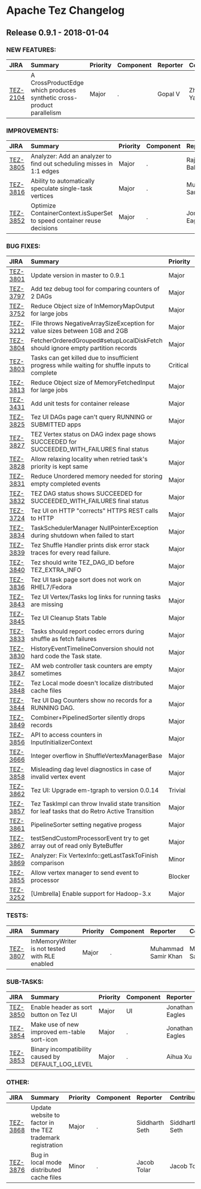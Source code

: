 
<!---
# Licensed to the Apache Software Foundation (ASF) under one
# or more contributor license agreements.  See the NOTICE file
# distributed with this work for additional information
# regarding copyright ownership.  The ASF licenses this file
# to you under the Apache License, Version 2.0 (the
# "License"); you may not use this file except in compliance
# with the License.  You may obtain a copy of the License at
#
#     http://www.apache.org/licenses/LICENSE-2.0
#
# Unless required by applicable law or agreed to in writing, software
# distributed under the License is distributed on an "AS IS" BASIS,
# WITHOUT WARRANTIES OR CONDITIONS OF ANY KIND, either express or implied.
# See the License for the specific language governing permissions and
# limitations under the License.
-->
# Apache Tez Changelog

## Release 0.9.1 - 2018-01-04



### NEW FEATURES:

| JIRA | Summary | Priority | Component | Reporter | Contributor |
|:---- |:---- | :--- |:---- |:---- |:---- |
| [TEZ-2104](https://issues.apache.org/jira/browse/TEZ-2104) | A CrossProductEdge which produces synthetic cross-product parallelism |  Major | . | Gopal V | Zhiyuan Yang |


### IMPROVEMENTS:

| JIRA | Summary | Priority | Component | Reporter | Contributor |
|:---- |:---- | :--- |:---- |:---- |:---- |
| [TEZ-3805](https://issues.apache.org/jira/browse/TEZ-3805) | Analyzer: Add an analyzer to find out scheduling misses in 1:1 edges |  Major | . | Rajesh Balamohan | Rajesh Balamohan |
| [TEZ-3816](https://issues.apache.org/jira/browse/TEZ-3816) | Ability to automatically speculate single-task vertices |  Major | . | Muhammad Samir Khan | Muhammad Samir Khan |
| [TEZ-3852](https://issues.apache.org/jira/browse/TEZ-3852) | Optimize ContainerContext.isSuperSet to speed container reuse decisions |  Major | . | Jonathan Eagles | Jonathan Eagles |


### BUG FIXES:

| JIRA | Summary | Priority | Component | Reporter | Contributor |
|:---- |:---- | :--- |:---- |:---- |:---- |
| [TEZ-3801](https://issues.apache.org/jira/browse/TEZ-3801) | Update version in master to 0.9.1 |  Major | . | Zhiyuan Yang | Zhiyuan Yang |
| [TEZ-3797](https://issues.apache.org/jira/browse/TEZ-3797) | Add tez debug tool for comparing counters of 2 DAGs |  Major | . | Prasanth Jayachandran | Prasanth Jayachandran |
| [TEZ-3752](https://issues.apache.org/jira/browse/TEZ-3752) | Reduce Object size of InMemoryMapOutput for large jobs |  Major | . | Jonathan Eagles | Muhammad Samir Khan |
| [TEZ-3212](https://issues.apache.org/jira/browse/TEZ-3212) | IFile throws NegativeArraySizeException for value sizes between 1GB and 2GB |  Major | . | Jonathan Eagles | Muhammad Samir Khan |
| [TEZ-3804](https://issues.apache.org/jira/browse/TEZ-3804) | FetcherOrderedGrouped#setupLocalDiskFetch should ignore empty partition records |  Major | . | Kuhu Shukla | Kuhu Shukla |
| [TEZ-3803](https://issues.apache.org/jira/browse/TEZ-3803) | Tasks can get killed due to insufficient progress while waiting for shuffle inputs to complete |  Critical | . | Kuhu Shukla | Kuhu Shukla |
| [TEZ-3813](https://issues.apache.org/jira/browse/TEZ-3813) | Reduce Object size of MemoryFetchedInput for large jobs |  Major | . | Muhammad Samir Khan | Muhammad Samir Khan |
| [TEZ-3431](https://issues.apache.org/jira/browse/TEZ-3431) | Add unit tests for container release |  Major | . | Sushmitha Sreenivasan | Taklon Stephen Wu |
| [TEZ-3825](https://issues.apache.org/jira/browse/TEZ-3825) | Tez UI DAGs page can't query RUNNING or SUBMITTED apps |  Major | UI | Jonathan Eagles | Jonathan Eagles |
| [TEZ-3827](https://issues.apache.org/jira/browse/TEZ-3827) | TEZ Vertex status on DAG index page shows SUCCEEDED for SUCCEEDED\_WITH\_FAILURES final status |  Major | UI | Jonathan Eagles | Jonathan Eagles |
| [TEZ-3828](https://issues.apache.org/jira/browse/TEZ-3828) | Allow relaxing locality when retried task's priority is kept same |  Major | . | Zhiyuan Yang | Zhiyuan Yang |
| [TEZ-3831](https://issues.apache.org/jira/browse/TEZ-3831) | Reduce Unordered memory needed for storing empty completed events |  Major | . | Jonathan Eagles | Jonathan Eagles |
| [TEZ-3832](https://issues.apache.org/jira/browse/TEZ-3832) | TEZ DAG status shows SUCCEEDED for SUCCEEDED\_WITH\_FAILURES final status |  Major | UI | Jonathan Eagles | Jonathan Eagles |
| [TEZ-3724](https://issues.apache.org/jira/browse/TEZ-3724) | Tez UI on HTTP "corrects" HTTPS REST calls to HTTP |  Major | UI | Jonathan Eagles | Jonathan Eagles |
| [TEZ-3834](https://issues.apache.org/jira/browse/TEZ-3834) | TaskSchedulerManager NullPointerException during shutdown when failed to start |  Major | . | Jonathan Eagles | Jonathan Eagles |
| [TEZ-3839](https://issues.apache.org/jira/browse/TEZ-3839) | Tez Shuffle Handler prints disk error stack traces for every read failure. |  Major | . | Kuhu Shukla | Kuhu Shukla |
| [TEZ-3840](https://issues.apache.org/jira/browse/TEZ-3840) | Tez should write TEZ\_DAG\_ID before TEZ\_EXTRA\_INFO |  Major | . | Jonathan Eagles | Jonathan Eagles |
| [TEZ-3836](https://issues.apache.org/jira/browse/TEZ-3836) | Tez UI task page sort does not work on RHEL7/Fedora |  Major | . | Kuhu Shukla | Sreenath Somarajapuram |
| [TEZ-3843](https://issues.apache.org/jira/browse/TEZ-3843) | Tez UI Vertex/Tasks log links for running tasks are missing |  Major | UI | Jonathan Eagles | Jonathan Eagles |
| [TEZ-3845](https://issues.apache.org/jira/browse/TEZ-3845) | Tez UI Cleanup Stats Table |  Major | UI | Jonathan Eagles | Jonathan Eagles |
| [TEZ-3833](https://issues.apache.org/jira/browse/TEZ-3833) | Tasks should report codec errors during shuffle as fetch failures |  Major | . | Kuhu Shukla | Kuhu Shukla |
| [TEZ-3830](https://issues.apache.org/jira/browse/TEZ-3830) | HistoryEventTimelineConversion should not hard code the Task state. |  Major | . | Kuhu Shukla | Kuhu Shukla |
| [TEZ-3847](https://issues.apache.org/jira/browse/TEZ-3847) | AM web controller task counters are empty sometimes |  Major | . | Jonathan Eagles | Jonathan Eagles |
| [TEZ-3848](https://issues.apache.org/jira/browse/TEZ-3848) | Tez Local mode doesn't localize distributed cache files |  Major | . | Jacob Tolar | Jacob Tolar |
| [TEZ-3844](https://issues.apache.org/jira/browse/TEZ-3844) | Tez UI Dag Counters show no records for a RUNNING DAG. |  Major | UI | Kuhu Shukla | Jonathan Eagles |
| [TEZ-3849](https://issues.apache.org/jira/browse/TEZ-3849) | Combiner+PipelinedSorter silently drops records |  Major | . | Jacob Tolar | Jacob Tolar |
| [TEZ-3856](https://issues.apache.org/jira/browse/TEZ-3856) | API to access counters in InputInitializerContext |  Major | . | Prasanth Jayachandran | Prasanth Jayachandran |
| [TEZ-3666](https://issues.apache.org/jira/browse/TEZ-3666) | Integer overflow in ShuffleVertexManagerBase |  Major | . | Ming Ma | Ming Ma |
| [TEZ-3858](https://issues.apache.org/jira/browse/TEZ-3858) | Misleading dag level diagnostics in case of invalid vertex event |  Major | . | Zhiyuan Yang | Zhiyuan Yang |
| [TEZ-3862](https://issues.apache.org/jira/browse/TEZ-3862) | Tez UI: Upgrade em-tgraph to version 0.0.14 |  Trivial | UI | Jonathan Eagles | Jonathan Eagles |
| [TEZ-3857](https://issues.apache.org/jira/browse/TEZ-3857) | Tez TaskImpl can throw Invalid state transition for leaf tasks that do Retro Active Transition |  Major | . | Kuhu Shukla | Kuhu Shukla |
| [TEZ-3861](https://issues.apache.org/jira/browse/TEZ-3861) | PipelineSorter setting negative progess |  Major | . | Prasanth Jayachandran | Rajesh Balamohan |
| [TEZ-3867](https://issues.apache.org/jira/browse/TEZ-3867) | testSendCustomProcessorEvent try to get array out of read only ByteBuffer |  Major | . | Zhiyuan Yang | Zhiyuan Yang |
| [TEZ-3869](https://issues.apache.org/jira/browse/TEZ-3869) | Analyzer: Fix VertexInfo::getLastTaskToFinish comparison |  Minor | . | Rajesh Balamohan | Rajesh Balamohan |
| [TEZ-3855](https://issues.apache.org/jira/browse/TEZ-3855) | Allow vertex manager to send event to processor |  Blocker | . | Zhiyuan Yang | Zhiyuan Yang |
| [TEZ-3252](https://issues.apache.org/jira/browse/TEZ-3252) | [Umbrella] Enable support for Hadoop-3.x |  Major | . | Hitesh Shah |  |


### TESTS:

| JIRA | Summary | Priority | Component | Reporter | Contributor |
|:---- |:---- | :--- |:---- |:---- |:---- |
| [TEZ-3807](https://issues.apache.org/jira/browse/TEZ-3807) | InMemoryWriter is not tested with RLE enabled |  Major | . | Muhammad Samir Khan | Muhammad Samir Khan |


### SUB-TASKS:

| JIRA | Summary | Priority | Component | Reporter | Contributor |
|:---- |:---- | :--- |:---- |:---- |:---- |
| [TEZ-3850](https://issues.apache.org/jira/browse/TEZ-3850) | Enable header as sort button on Tez UI |  Major | UI | Jonathan Eagles | Jonathan Eagles |
| [TEZ-3854](https://issues.apache.org/jira/browse/TEZ-3854) | Make use of new improved em-table sort-icon |  Major | . | Jonathan Eagles | Jonathan Eagles |
| [TEZ-3853](https://issues.apache.org/jira/browse/TEZ-3853) | Binary incompatibility caused by DEFAULT\_LOG\_LEVEL |  Major | . | Aihua Xu | Zhiyuan Yang |


### OTHER:

| JIRA | Summary | Priority | Component | Reporter | Contributor |
|:---- |:---- | :--- |:---- |:---- |:---- |
| [TEZ-3868](https://issues.apache.org/jira/browse/TEZ-3868) | Update website to factor in the TEZ trademark registration |  Major | . | Siddharth Seth | Siddharth Seth |
| [TEZ-3876](https://issues.apache.org/jira/browse/TEZ-3876) | Bug in local mode distributed cache files |  Minor | . | Jacob Tolar | Jacob Tolar |


